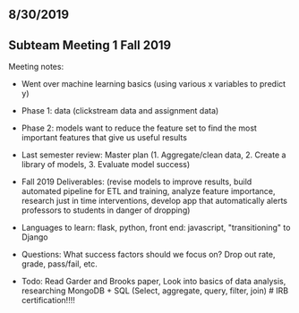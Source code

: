 ## 8/30/2019
## Subteam Meeting 1 Fall 2019

Meeting notes:

- Went over machine learning basics (using various x variables to predict y)

- Phase 1: data (clickstream data and assignment data)
- Phase 2: models want to reduce the feature set to find the most important features that give us useful results

- Last semester review: Master plan (1. Aggregate/clean data, 2. Create a library of models, 3. Evaluate model success)

- Fall 2019 Deliverables: (revise models to improve results, build automated pipeline for ETL and training, analyze feature importance,
  research just in time interventions, develop app that automatically alerts professors to students in danger of dropping)

- Languages to learn: flask, python, front end: javascript, "transitioning" to Django

- Questions: What success factors should we focus on? Drop out rate, grade, pass/fail, etc.

- Todo: Read Garder and Brooks paper, Look into basics of data analysis, researching MongoDB + SQL (Select, aggregate, query, filter, join)
       # IRB certification!!!!
